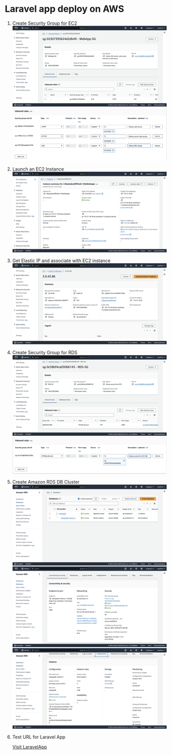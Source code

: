 Laravel app deploy on AWS
=======

1. Create Security Group for EC2
   ![image alt](https://github.com/MratHeinTwan/Laravel-app/blob/20571e7b0899e1aa91e317f9087255d149fd8cff/screenshots/pic-01.png)
   ![image alt](https://github.com/MratHeinTwan/Laravel-app/blob/20571e7b0899e1aa91e317f9087255d149fd8cff/screenshots/pic-02.png)

2. Launch an EC2 Instance
    ![image alt](https://github.com/MratHeinTwan/Laravel-app/blob/20571e7b0899e1aa91e317f9087255d149fd8cff/screenshots/pic-03.png)

3. Get Elastic IP and associate with EC2 instance
    ![image alt](https://github.com/MratHeinTwan/Laravel-app/blob/20571e7b0899e1aa91e317f9087255d149fd8cff/screenshots/pic-04.png)

4. Create Security Group for RDS
    ![image alt](https://github.com/MratHeinTwan/Laravel-app/blob/20571e7b0899e1aa91e317f9087255d149fd8cff/screenshots/pic-05.png)
    ![image alt](https://github.com/MratHeinTwan/Laravel-app/blob/20571e7b0899e1aa91e317f9087255d149fd8cff/screenshots/pic-06.png)

5. Create Amazon RDS DB Cluster
    ![image alt](https://github.com/MratHeinTwan/Laravel-app/blob/20571e7b0899e1aa91e317f9087255d149fd8cff/screenshots/pic-07.png)
    ![image alt](https://github.com/MratHeinTwan/Laravel-app/blob/20571e7b0899e1aa91e317f9087255d149fd8cff/screenshots/pic-08.png)
    ![image alt](https://github.com/MratHeinTwan/Laravel-app/blob/20571e7b0899e1aa91e317f9087255d149fd8cff/screenshots/pic-09.png)

6. Test URL for Laravel App

   [Visit LaravelApp](http://3.0.43.86/)
